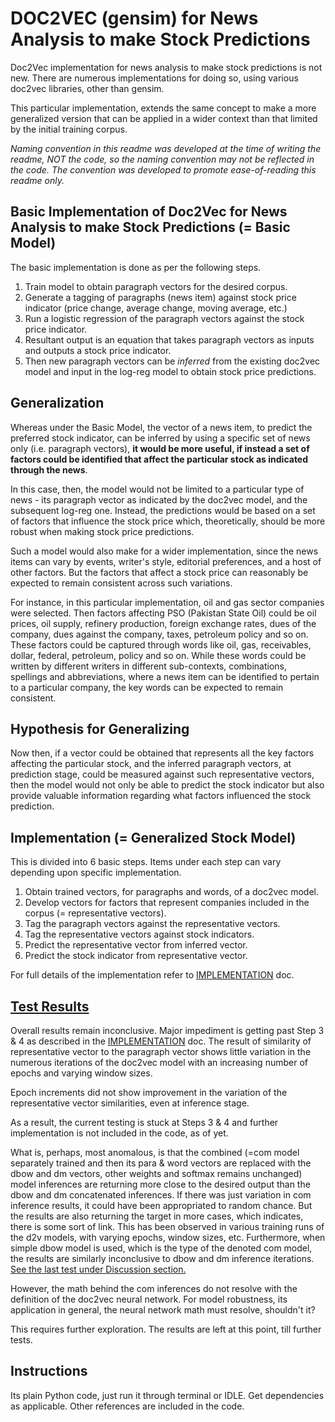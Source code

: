 # DOC2VEC (gensim) for News Analysis to make Stock Predictions

Doc2Vec implementation for news analysis to make stock predictions is not new. There are numerous implementations for doing so, using various doc2vec libraries, other than gensim.

This particular implementation, extends the same concept to make a more generalized version that can be applied in a wider context than that limited by the initial training corpus.

*Naming convention in this readme was developed at the time of writing the readme, NOT the code, so the naming convention may not be reflected in the code. The convention was developed to promote ease-of-reading this readme only.*

## Basic Implementation of Doc2Vec for News Analysis to make Stock Predictions (= Basic Model)

The basic implementation is done as per the following steps.

1. Train model to obtain paragraph vectors for the desired corpus.
2. Generate a tagging of paragraphs (news item) against stock price indicator (price change, average change, moving average, etc.)
3. Run a logistic regression of the paragraph vectors against the stock price indicator.
4. Resultant output is an equation that takes paragraph vectors as inputs and outputs a stock price indicator.
5. Then new paragraph vectors can be *inferred* from the existing doc2vec model and input in the log-reg model to obtain stock price predictions.

## Generalization

Whereas under the Basic Model, the vector of a news item, to predict the preferred stock indicator, can be inferred by using a specific set of news only (i.e. paragraph vectors), **it would be more useful, if instead a set of factors could be identified that affect the particular stock as indicated through the news**.

In this case, then, the model would not be limited to a particular type of news - its paragraph vector as indicated by the doc2vec model, and the subsequent log-reg one. Instead, the predictions would be based on a set of factors that influence the stock price which, theoretically, should be more robust when making stock price predictions. 

Such a model would also make for a wider implementation, since the news items can vary by events, writer's style, editorial preferences, and a host of other factors. But the factors that affect a stock price can reasonably be expected to remain consistent across such variations.

For instance, in this particular implementation, oil and gas sector companies were selected. Then factors affecting PSO (Pakistan State Oil) could be oil prices, oil supply, refinery production, foreign exchange rates, dues of the company, dues against the company, taxes, petroleum policy and so on. These factors could be captured through words like oil, gas, receivables, dollar, federal, petroleum, policy and so on. While these words could be written by different writers in different sub-contexts, combinations, spellings and abbreviations, where a news item can be identified to pertain to a particular company, the key words can be expected to remain consistent.

## Hypothesis for Generalizing

Now then, if a vector could be obtained that represents all the key factors affecting the particular stock, and the inferred paragraph vectors, at prediction stage, could be measured against such representative vectors, then the model would not only be able to predict the stock indicator but also provide valuable information regarding what factors influenced the stock prediction.

## Implementation (= Generalized Stock Model)

This is divided into 6 basic steps. Items under each step can vary depending upon specific implementation.

1. Obtain trained vectors, for paragraphs and words, of a doc2vec model.
2. Develop vectors for factors that represent companies included in the corpus (= representative vectors).
3. Tag the paragraph vectors against the representative vectors.
4. Tag the representative vectors against stock indicators. 
5. Predict the representative vector from inferred vector.
6. Predict the stock indicator from representative vector.

For full details of the implementation refer to [IMPLEMENTATION](./IMPLEMENTATION.md) doc.

## [Test Results](./TESTRESULTS_JAN23.md)

Overall results remain inconclusive. Major impediment is getting past Step 3 & 4 as described in the [IMPLEMENTATION](./IMPLEMENTATION.md) doc. The result of similarity of representative vector to the paragraph vector shows little variation in the numerous iterations of the doc2vec model with an increasing number of epochs and varying window sizes. 

Epoch increments did not show improvement in the variation of the representative vector similarities, even at inference stage.

As a result, the current testing is stuck at Steps 3 & 4 and further implementation is not included in the code, as of yet.

What is, perhaps, most anomalous, is that the combined (=com model separately trained and then its para & word vectors are replaced with the dbow and dm vectors, other weights and softmax remains unchanged) model inferences are returning more close to the desired output than the dbow and dm concatenated inferences. If there was just variation in com inference results, it could have been appropriated to random chance. But the results are also returning the target in more cases, which indicates, there is some sort of link. This has been observed in various training runs of the d2v models, with varying epochs, window sizes, etc. Furthermore, when simple dbow model is used, which is the type of the denoted com model, the results are similarly inconclusive to dbow and dm inference iterations. [See the last test under Discussion section.](./TESTRESULTS_JAN23.md)

However, the math behind the com inferences do not resolve with the definition of the doc2vec neural network. For model robustness, its application in general, the neural network math must resolve, shouldn't it?

This requires further exploration. The results are left at this point, till further tests. 

## Instructions

Its plain Python code, just run it through terminal or IDLE. Get dependencies as applicable. Other references are included in the code.
